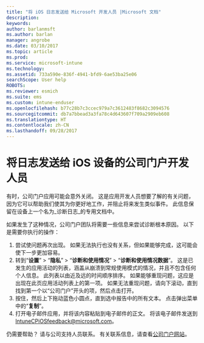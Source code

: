 ```yaml
---
title: "将 iOS 日志发送给 Microsoft 开发人员 |Microsoft 文档"
description: 
keywords: 
author: barlanmsft
ms.author: barlan
manager: angrobe
ms.date: 03/10/2017
ms.topic: article
ms.prod: 
ms.service: microsoft-intune
ms.technology: 
ms.assetid: 733a590e-836f-4941-bfd9-6ae53ba25e06
searchScope: User help
ROBOTS: 
ms.reviewer: esmich
ms.suite: ems
ms.custom: intune-enduser
ms.openlocfilehash: b77c28b7c3ccec979a7c3612483f8682c3094576
ms.sourcegitcommit: db7a7bbead3a3fa78c4d643607f709a2909eb608
ms.translationtype: HT
ms.contentlocale: zh-CN
ms.lasthandoff: 09/28/2017
---
```

# <a name="send-logs-to-the-company-portal-developers-for-ios-devices"></a>将日志发送给 iOS 设备的公司门户开发人员

有时，公司门户应用可能会意外关闭。 这是应用开发人员想要了解的有关问题，因为它可以帮助我们使其为你更好地工作，并阻止将来发生类似事件。 此信息保留在设备上一个名为_诊断日志_的专用文档中。

如果发生了这种情况，公司门户团队将需要一些信息来尝试诊断根本原因。 以下是需要你执行的操作：

1.  尝试使问题再次出现。 如果无法执行也没有关系，但如果能够完成，这可能会使下一步更加容易。
2.  转到“__设置__” > “__隐私__” > “__诊断和使用情况__” > “__诊断和使用情况数据__”。 这是已发生的应用活动的列表，涵盖从崩溃到常规使用模式的情况，并且不包含任何个人信息。 此列表以由近及远的时间顺序排序。 如果能够重现问题，这应是出现在此页应用活动列表上的第一项。 如果无法重现问题，请向下滚动，直到找到第一个以“公司门户”开头的项，然后点击打开。
3.  按住，然后上下拖动蓝色小圆点，直到选中报告中的所有文本。 点击弹出菜单中的“__复制__”。
4.  打开电子邮件应用，并将该内容粘贴到电子邮件的正文。 将该电子邮件发送到 <a href="mailto:IntuneCPiOSfeedback@microsoft.com?subject=My Company Portal App Closed Unexpectedly&body=Press and hold, then paste your copied Company Portal app logs here.">IntuneCPiOSfeedback@microsoft.com</a>。

仍需要帮助？ 请与公司支持人员联系。 有关联系信息，请查看[公司门户网站](https://portal.manage.microsoft.com)。
